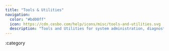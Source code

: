 ```yaml
---
title: "Tools & Utilities"
navigation:
  color: "#bd00ff"
  icon: https://cdn.cesbo.com/help/icons/misc/tools-and-utilities.svg
  description: "Tools and Utilities for system administration, diagnostic, monitoring, improving productivity and efficiency"
---
```


:category
